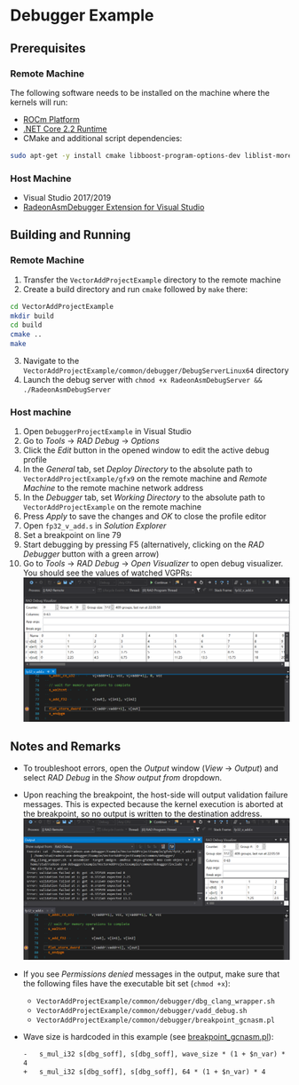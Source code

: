 # Debugger Example

## Prerequisites

### Remote Machine

The following software needs to be installed on the machine where the kernels will run:

* [ROCm Platform](https://rocm.github.io/ROCmInstall.html)
* [.NET Core 2.2 Runtime](https://dotnet.microsoft.com/download/dotnet-core/2.2)
* CMake and additional script dependencies:
```sh
sudo apt-get -y install cmake libboost-program-options-dev liblist-moreutils-perl
```

### Host Machine

* Visual Studio 2017/2019
* [RadeonAsmDebugger Extension for Visual Studio](../README.md#Installation)

## Building and Running

### Remote Machine

1. Transfer the `VectorAddProjectExample` directory to the remote machine
2. Create a build directory and run `cmake` followed by `make` there:
```sh
cd VectorAddProjectExample
mkdir build
cd build
cmake ..
make
```
3. Navigate to the `VectorAddProjectExample/common/debugger/DebugServerLinux64` directory
4. Launch the debug server with `chmod +x RadeonAsmDebugServer && ./RadeonAsmDebugServer`

### Host machine

1. Open `DebuggerProjectExample` in Visual Studio
2. Go to *Tools* -> *RAD Debug* -> *Options*
3. Click the *Edit* button in the opened window to edit the active debug profile
4. In the *General* tab, set *Deploy Directory* to the absolute path
to `VectorAddProjectExample/gfx9` on the remote machine
and *Remote Machine* to the remote machine network address
5. In the *Debugger* tab, set *Working Directory* to the absolute path
to `VectorAddProjectExample` on the remote machine
6. Press *Apply* to save the changes and *OK* to close the profile editor
7. Open `fp32_v_add.s` in *Solution Explorer*
8. Set a breakpoint on line 79
9. Start debugging by pressing F5 (alternatively, clicking on the *RAD Debugger* button with a green arrow)
10. Go to *Tools* -> *RAD Debug* -> *Open Visualizer* to open debug visualizer. You should
see the values of watched VGPRs:
![Visualizer output](docs/visualizer-output.PNG)

## Notes and Remarks

* To troubleshoot errors, open the *Output* window (*View* -> *Output*) and select *RAD Debug* in the *Show output from* dropdown.

* Upon reaching the breakpoint, the host-side will output validation failure messages. This is expected because the kernel execution is aborted at the breakpoint, so no output is written to the destination address.
![Visualizer output](docs/output-window.PNG)

* If you see *Permissions denied* messages in the output, make sure that the following files have the executable bit set (`chmod +x`):
  - `VectorAddProjectExample/common/debugger/dbg_clang_wrapper.sh`
  - `VectorAddProjectExample/common/debugger/vadd_debug.sh`
  - `VectorAddProjectExample/common/debugger/breakpoint_gcnasm.pl`

* Wave size is hardcoded in this example (see [breakpoint_gcnasm.pl](VectorAddProjectExample/common/debugger/breakpoint_gcnasm.pl#L170)):
    ```
    -   s_mul_i32 s[dbg_soff], s[dbg_soff], wave_size * (1 + $n_var) * 4
    +   s_mul_i32 s[dbg_soff], s[dbg_soff], 64 * (1 + $n_var) * 4
    ```
